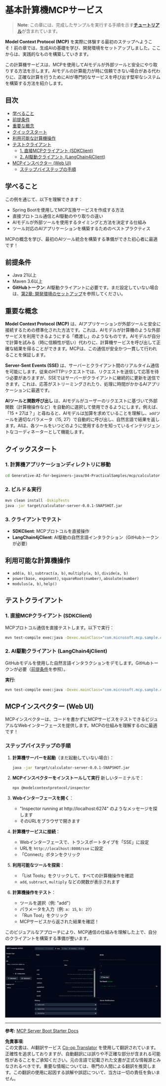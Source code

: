 <!--
CO_OP_TRANSLATOR_METADATA:
{
  "original_hash": "7bf9a4a832911269a8bd0decb97ff36c",
  "translation_date": "2025-07-21T16:43:51+00:00",
  "source_file": "04-PracticalSamples/mcp/calculator/README.md",
  "language_code": "ja"
}
-->
# 基本計算機MCPサービス

>**Note**: この章には、完成したサンプルを実行する手順を示す[**チュートリアル**](./TUTORIAL.md)が含まれています。

**Model Context Protocol (MCP)** を実際に体験する最初のステップへようこそ！前の章では、生成AIの基礎を学び、開発環境をセットアップしました。ここからは、実践的なものを構築していきます。

この計算機サービスは、MCPを使用してAIモデルが外部ツールと安全にやり取りする方法を示します。AIモデルの計算能力が時に信頼できない場合がある代わりに、正確な計算を行うためにAIが専門的なサービスを呼び出す堅牢なシステムを構築する方法を紹介します。

## 目次

- [学べること](../../../../../04-PracticalSamples/mcp/calculator)
- [前提条件](../../../../../04-PracticalSamples/mcp/calculator)
- [重要な概念](../../../../../04-PracticalSamples/mcp/calculator)
- [クイックスタート](../../../../../04-PracticalSamples/mcp/calculator)
- [利用可能な計算機操作](../../../../../04-PracticalSamples/mcp/calculator)
- [テストクライアント](../../../../../04-PracticalSamples/mcp/calculator)
  - [1. 直接MCPクライアント (SDKClient)](../../../../../04-PracticalSamples/mcp/calculator)
  - [2. AI駆動クライアント (LangChain4jClient)](../../../../../04-PracticalSamples/mcp/calculator)
- [MCPインスペクター (Web UI)](../../../../../04-PracticalSamples/mcp/calculator)
  - [ステップバイステップの手順](../../../../../04-PracticalSamples/mcp/calculator)

## 学べること

この例を通じて、以下を理解できます：
- Spring Bootを使用してMCP互換サービスを作成する方法
- 直接プロトコル通信とAI駆動のやり取りの違い
- AIモデルが外部ツールを使用するタイミングと方法を決定する仕組み
- ツール対応のAIアプリケーションを構築するためのベストプラクティス

MCPの概念を学び、最初のAIツール統合を構築する準備ができた初心者に最適です！

## 前提条件

- Java 21以上
- Maven 3.6以上
- **GitHubトークン**: AI駆動クライアントに必要です。まだ設定していない場合は、[第2章: 開発環境のセットアップ](../../../02-SetupDevEnvironment/README.md)を参照してください。

## 重要な概念

**Model Context Protocol (MCP)** は、AIアプリケーションが外部ツールと安全に接続するための標準化された方法です。これは、AIモデルが計算機のような外部サービスを利用できるようにする「橋渡し」のようなものです。AIモデルが自分で計算を試みる（時に信頼性が低い）代わりに、計算機サービスを呼び出して正確な結果を得ることができます。MCPは、この通信が安全かつ一貫して行われることを保証します。

**Server-Sent Events (SSE)** は、サーバーとクライアント間のリアルタイム通信を可能にします。従来のHTTPリクエストでは、リクエストを送信して応答を待つ必要がありますが、SSEではサーバーがクライアントに継続的に更新を送信できます。これは、応答がストリーミングされたり、処理に時間がかかるAIアプリケーションに最適です。

**AIツールと関数呼び出し** は、AIモデルがユーザーのリクエストに基づいて外部関数（計算機操作など）を自動的に選択して使用できるようにします。例えば、「15 + 27は？」と尋ねると、AIモデルは加算を求めていることを理解し、`add`ツールを適切なパラメータ（15, 27）で自動的に呼び出し、自然言語で結果を返します。AIは、各ツールをいつどのように使用するかを知っているインテリジェントなコーディネーターとして機能します。

## クイックスタート

### 1. 計算機アプリケーションディレクトリに移動
```bash
cd Generative-AI-for-beginners-java/04-PracticalSamples/mcp/calculator
```

### 2. ビルド＆実行
```bash
mvn clean install -DskipTests
java -jar target/calculator-server-0.0.1-SNAPSHOT.jar
```

### 3. クライアントでテスト
- **SDKClient**: MCPプロトコルを直接操作
- **LangChain4jClient**: AI駆動の自然言語インタラクション（GitHubトークンが必要）

## 利用可能な計算機操作

- `add(a, b)`, `subtract(a, b)`, `multiply(a, b)`, `divide(a, b)`
- `power(base, exponent)`, `squareRoot(number)`, `absolute(number)`
- `modulus(a, b)`, `help()`

## テストクライアント

### 1. 直接MCPクライアント (SDKClient)
MCPプロトコル通信を直接テストします。以下で実行：
```bash
mvn test-compile exec:java -Dexec.mainClass="com.microsoft.mcp.sample.client.SDKClient" -Dexec.classpathScope=test
```

### 2. AI駆動クライアント (LangChain4jClient)
GitHubモデルを使用した自然言語インタラクションをデモします。GitHubトークンが必要（[前提条件](../../../../../04-PracticalSamples/mcp/calculator)を参照）。

**実行:**
```bash
mvn test-compile exec:java -Dexec.mainClass="com.microsoft.mcp.sample.client.LangChain4jClient" -Dexec.classpathScope=test
```

## MCPインスペクター (Web UI)

MCPインスペクターは、コードを書かずにMCPサービスをテストできるビジュアルなWebインターフェースを提供します。MCPの仕組みを理解するのに最適です！

### ステップバイステップの手順

1. **計算機サーバーを起動**（まだ起動していない場合）：
   ```bash
   java -jar target/calculator-server-0.0.1-SNAPSHOT.jar
   ```

2. **MCPインスペクターをインストールして実行** 新しいターミナルで：
   ```bash
   npx @modelcontextprotocol/inspector
   ```

3. **Webインターフェースを開く**：
   - "Inspector running at http://localhost:6274" のようなメッセージを探します
   - そのURLをブラウザで開きます

4. **計算機サービスに接続**：
   - Webインターフェースで、トランスポートタイプを「SSE」に設定
   - URLを `http://localhost:8080/sse` に設定
   - 「Connect」ボタンをクリック

5. **利用可能なツールを探索**：
   - 「List Tools」をクリックして、すべての計算機操作を確認
   - `add`, `subtract`, `multiply` などの関数が表示されます

6. **計算機操作をテスト**：
   - ツールを選択（例: "add"）
   - パラメータを入力（例: `a: 15`, `b: 27`）
   - 「Run Tool」をクリック
   - MCPサービスから返された結果を確認！

このビジュアルなアプローチにより、MCP通信の仕組みを理解した上で、自分のクライアントを構築する準備が整います。

![npx inspector](../../../../../translated_images/tool.214c70103694335c4cfdc2d624373dfce4b0162f6aea089ac1da9051fb563b7f.ja.png)

---
**参考:** [MCP Server Boot Starter Docs](https://docs.spring.io/spring-ai/reference/api/mcp/mcp-server-boot-starter-docs.html)

**免責事項**:  
この文書は、AI翻訳サービス [Co-op Translator](https://github.com/Azure/co-op-translator) を使用して翻訳されています。正確性を追求しておりますが、自動翻訳には誤りや不正確な部分が含まれる可能性があることをご承知ください。元の言語で記載された文書が正式な情報源とみなされるべきです。重要な情報については、専門の人間による翻訳を推奨します。この翻訳の使用に起因する誤解や誤認について、当方は一切の責任を負いません。
